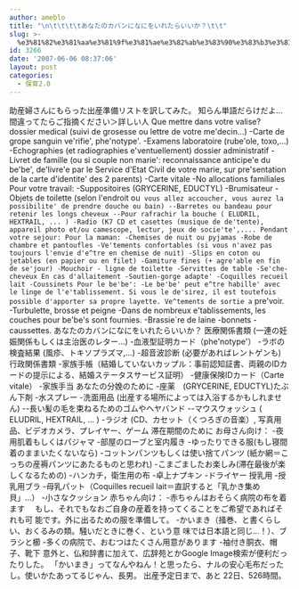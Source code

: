 ```yaml
---
author: ameblo
title: "\n\t\t\t\tあなたのカバンになにをいれたらいいか？\t\t"
slug: >-
  %e3%81%82%e3%81%aa%e3%81%9f%e3%81%ae%e3%82%ab%e3%83%90%e3%83%b3%e3%81%ab%e3%81%aa%e3%81%ab%e3%82%92%e3%81%84%e3%82%8c%e3%81%9f%e3%82%89%e3%81%84%e3%81%84%e3%81%8b%ef%bc%9f
id: 3266
date: '2007-06-06 08:37:06'
layout: post
categories:
  - 保育2.0
---
```


助産婦さんにもらった出産準備リストを訳してみた。 知らん単語だらけだよ…間違ってたらご指摘ください＞詳しい人 Que mettre dans votre valise? dossier medical (suivi de grosesse ou lettre de votre me'decin...) -Carte de grope sanguin ve'rifie', phe'notype'. -Examens laboratoire (rube'ole, toxo,...) -Echographies (et radiographies e'ventuellement) dossier administratif -Livret de famille (ou si couple non marie': reconnaissance anticipe'e du be'be', de'livre'e par le Service d'Etat Civil de votre marie, sur pre'sentation de la carte d'identite' des 2 parents) -Carte vitale -No allocations familiales Pour votre travail: -Suppositoires (GRYCERINE, EDUCTYL) -Brumisateur -Objets de toilette (selon l'endroit ou` vous allez accoucher, vous aurez la possibilite' de prendre douche ou bain) --Barretes ou bandeau pour retenir les longs cheveux --Pour rafrachir la bouche ( ELUDRIL, HEXTRAIL, ... ) -Radio (K7 CD et casettes (musique de de'tente), appareil photo et/ou camescope, lectur, jeux de socie'te',.... Pendant votre sejour: Pour la maman: -Chemises de nuit ou pyjamas -Robe de chambre et pantoufles -Ve'tements confortables (si vous n'avez pas toujours l'envie d'e^tre en chemise de nuit) -Slips en coton ou jetables (en papier ou en filet) -Gamiture fines (+ agre'able en fin de se'jour) -Mouchoir - ligne de toilette -Servittes de table -Se'che-cheveux En cas d'allaitement -Soutien-gorge adapte' -Coquilles recueil lait -Coussinets Pour le be'be': -Le be'be' peut e^tre habille' avec le linge de l'e'tablissement. Si vous le de'sirez, il est toutefois possible d'apporter sa propre layette. Ve^tements de sortie a` pre'voir. -Turbulette, brosse et peigne -Dans de nombreux e'tablissements, les couches pour be'be's sont fournies. -Brassie`re de laine -bonnets -caussettes. あなたのカバンになにをいれたらいいか？ 医療関係書類 (一連の妊娠関係もしくは主治医のレター...) -血液型証明カード（phe'notype'） -ラボの検査結果 (風疹、トキソプラズマ,...) -超音波診断 (必要があればレントゲンも) 行政関係書類 -家族手帳（結婚していないカップル：事前認知証書、両親のIDカードの提示による、結婚ステータスサービス証明） -健康保険IDカード（Carte vitale） -家族手当 あなたの分娩のために -座薬　(GRYCERINE, EDUCTYL)たぶん下剤 -水スプレー -洗面用品 (出産する場所によっては入浴するかもしれません) --長い髪の毛を束ねるためのゴムやヘヤバンド --マウスウォッシュ ( ELUDRIL, HEXTRAIL, ... ) -ラジオ (CD、カセット（くつろぎの音楽）, 写真用品、ビデオカメラ、プレイヤー、ゲーム 滞在期間のために お母さん向け： -夜用肌着もしくはパジャマ -部屋のローブと室内履き -ゆったりできる服(もし寝間着のままいたくないなら) -コットンパンツもしくは使い捨てパンツ (紙か網＝こっちの産褥パンツにあたるものと思われ) -こまごましたお楽しみ(滞在最後が楽しくなるための) -ハンカチ，衛生用の布 -卓上ナプキン -ドライヤー 授乳用 -授乳用ブラ -母乳パット（Coquilles recueil lait＝直訳すると「乳かき集め貝」…） -小さなクッション 赤ちゃん向け： -赤ちゃんはおそらく病院の布を着ます 　もし、それでもなおご自身の産着を持ってくることをご希望であればそれも可 能です。外に出るための服を準備して。 -かいまき（掻巻、と書くらしい、おくるみの類。騒いだときに巻く、という意 味では日本語と同じ…！）、ブラシと櫛 -多くの病院で、おむつはたくさん用意があります -袖付き胴衣、帽子、靴下 意外と、仏和辞書に加えて、広辞苑とかGoogle Image検索が便利だったりした。 「かいまき」ってなんやねん！と思ったら、ナルの安心毛布だったし。使いかたあってるじゃん、長男。 出産予定日まで、あと 22日、526時間。